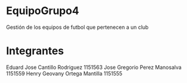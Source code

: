 # EquipoGrupo4
Gestión de los equipos de futbol que pertenecen a un club

# Integrantes

Eduard Jose Cantillo Rodriguez 1151563
Jose Gregorio Perez Manosalva 1151559
Henry Geovany Ortega Mantilla 1151555


